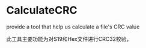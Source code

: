# CalculateCRC
provide a tool that help us calculate a file's CRC value

此工具主要功能为对S19和Hex文件进行CRC32校验，

